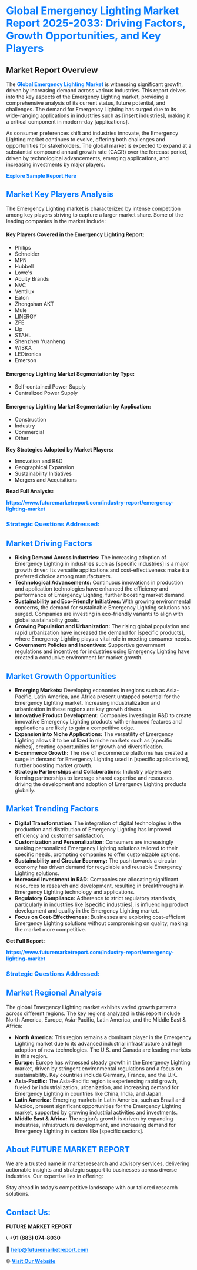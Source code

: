 <h1 style="color: #007BFF;">Global Emergency Lighting Market Report 2025-2033: Driving Factors, Growth Opportunities, and Key Players</h1>

<section id="overview">
<h2>Market Report Overview</h2>
<p>The <a href="https://www.futuremarketreport.com/industry-report/emergency-lighting-market" style="color: #007BFF; text-decoration: none;"><strong>Global Emergency Lighting Market</strong></a> is witnessing significant growth, driven by increasing demand across various industries. This report delves into the key aspects of the Emergency Lighting market, providing a comprehensive analysis of its current status, future potential, and challenges. The demand for Emergency Lighting has surged due to its wide-ranging applications in industries such as [insert industries], making it a critical component in modern-day [applications].</p>
<p>As consumer preferences shift and industries innovate, the Emergency Lighting market continues to evolve, offering both challenges and opportunities for stakeholders. The global market is expected to expand at a substantial compound annual growth rate (CAGR) over the forecast period, driven by technological advancements, emerging applications, and increasing investments by major players.</p>
</section>

<section id="overview">
<p><a href="https://www.futuremarketreport.com/request-sample/reportId=82058" style="color: #007BFF; text-decoration: none;"><strong>Explore Sample Report Here</strong></a></p>
</section>

<section id="key-players">
<h2 style="color: #007BFF;">Market Key Players Analysis</h2>
<p>The Emergency Lighting market is characterized by intense competition among key players striving to capture a larger market share. Some of the leading companies in the market include:</p>
<h4>Key Players Covered in the Emergency Lighting Report:</h4>
<ul><li>Philips</li><li>Schneider</li><li>MPN</li><li>Hubbell</li><li>Lowe&#039;s</li><li>Acuity Brands</li><li>NVC</li><li>Ventilux</li><li>Eaton</li><li>Zhongshan AKT</li><li>Mule</li><li>LINERGY</li><li>ZFE</li><li>Elp</li><li>STAHL</li><li>Shenzhen Yuanheng</li><li>WISKA</li><li>LEDtronics</li><li>Emerson</li></ul>
<h4>Emergency Lighting Market Segmentation by Type:</h4>
<ul><li>Self-contained Power Supply</li><li>Centralized Power Supply</li></ul>

<h4>Emergency Lighting Market Segmentation by Application:</h4>
<ul><li>Construction</li><li>Industry</li><li>Commercial</li><li>Other</li></ul>
<p><strong>Key Strategies Adopted by Market Players:</strong></p>
<ul>
<li>Innovation and R&D</li>
<li>Geographical Expansion</li>
<li>Sustainability Initiatives</li>
<li>Mergers and Acquisitions</li>
</ul>
</section>

<section>
<p><strong>Read Full Analysis: </strong></p><a href="https://www.futuremarketreport.com/industry-report/emergency-lighting-market" style="color: #007BFF; text-decoration: none;"><strong>https://www.futuremarketreport.com/industry-report/emergency-lighting-market</strong></a>
<h3 style="color: #007BFF;">Strategic Questions Addressed:</h3>
</section>

<section id="driving-factors">
<h2 style="color: #007BFF;">Market Driving Factors</h2>
<ul>
<li><strong>Rising Demand Across Industries:</strong> The increasing adoption of Emergency Lighting in industries such as [specific industries] is a major growth driver. Its versatile applications and cost-effectiveness make it a preferred choice among manufacturers.</li>
<li><strong>Technological Advancements:</strong> Continuous innovations in production and application technologies have enhanced the efficiency and performance of Emergency Lighting, further boosting market demand.</li>
<li><strong>Sustainability and Eco-Friendly Initiatives:</strong> With growing environmental concerns, the demand for sustainable Emergency Lighting solutions has surged. Companies are investing in eco-friendly variants to align with global sustainability goals.</li>
<li><strong>Growing Population and Urbanization:</strong> The rising global population and rapid urbanization have increased the demand for [specific products], where Emergency Lighting plays a vital role in meeting consumer needs.</li>
<li><strong>Government Policies and Incentives:</strong> Supportive government regulations and incentives for industries using Emergency Lighting have created a conducive environment for market growth.</li>
</ul>
</section>

<section id="growth-opportunities">
<h2 style="color: #007BFF;">Market Growth Opportunities</h2>
<ul>
<li><strong>Emerging Markets:</strong> Developing economies in regions such as Asia-Pacific, Latin America, and Africa present untapped potential for the Emergency Lighting market. Increasing industrialization and urbanization in these regions are key growth drivers.</li>
<li><strong>Innovative Product Development:</strong> Companies investing in R&D to create innovative Emergency Lighting products with enhanced features and applications are likely to gain a competitive edge.</li>
<li><strong>Expansion into Niche Applications:</strong> The versatility of Emergency Lighting allows it to be utilized in niche markets such as [specific niches], creating opportunities for growth and diversification.</li>
<li><strong>E-commerce Growth:</strong> The rise of e-commerce platforms has created a surge in demand for Emergency Lighting used in [specific applications], further boosting market growth.</li>
<li><strong>Strategic Partnerships and Collaborations:</strong> Industry players are forming partnerships to leverage shared expertise and resources, driving the development and adoption of Emergency Lighting products globally.</li>
</ul>
</section>

<section id="trending-factors">
<h2 style="color: #007BFF;">Market Trending Factors</h2>
<ul>
<li><strong>Digital Transformation:</strong> The integration of digital technologies in the production and distribution of Emergency Lighting has improved efficiency and customer satisfaction.</li>
<li><strong>Customization and Personalization:</strong> Consumers are increasingly seeking personalized Emergency Lighting solutions tailored to their specific needs, prompting companies to offer customizable options.</li>
<li><strong>Sustainability and Circular Economy:</strong> The push towards a circular economy has driven demand for recyclable and reusable Emergency Lighting solutions.</li>
<li><strong>Increased Investment in R&D:</strong> Companies are allocating significant resources to research and development, resulting in breakthroughs in Emergency Lighting technology and applications.</li>
<li><strong>Regulatory Compliance:</strong> Adherence to strict regulatory standards, particularly in industries like [specific industries], is influencing product development and quality in the Emergency Lighting market.</li>
<li><strong>Focus on Cost-Effectiveness:</strong> Businesses are exploring cost-efficient Emergency Lighting solutions without compromising on quality, making the market more competitive.</li>
</ul>
</section>

<section>
<p><strong>Get Full Report: </strong></p><a href="https://www.futuremarketreport.com/industry-report/emergency-lighting-market" style="color: #007BFF; text-decoration: none;"><strong>https://www.futuremarketreport.com/industry-report/emergency-lighting-market</strong></a>
<h3 style="color: #007BFF;">Strategic Questions Addressed:</h3>
</section>


<section id="regional-analysis">
<h2 style="color: #007BFF;">Market Regional Analysis</h2>
<p>The global Emergency Lighting market exhibits varied growth patterns across different regions. The key regions analyzed in this report include North America, Europe, Asia-Pacific, Latin America, and the Middle East & Africa:</p>
<ul>
<li><strong>North America:</strong> This region remains a dominant player in the Emergency Lighting market due to its advanced industrial infrastructure and high adoption of new technologies. The U.S. and Canada are leading markets in this region.</li>
<li><strong>Europe:</strong> Europe has witnessed steady growth in the Emergency Lighting market, driven by stringent environmental regulations and a focus on sustainability. Key countries include Germany, France, and the U.K.</li>
<li><strong>Asia-Pacific:</strong> The Asia-Pacific region is experiencing rapid growth, fueled by industrialization, urbanization, and increasing demand for Emergency Lighting in countries like China, India, and Japan.</li>
<li><strong>Latin America:</strong> Emerging markets in Latin America, such as Brazil and Mexico, present significant opportunities for the Emergency Lighting market, supported by growing industrial activities and investments.</li>
<li><strong>Middle East & Africa:</strong> The region’s growth is driven by expanding industries, infrastructure development, and increasing demand for Emergency Lighting in sectors like [specific sectors].</li>
</ul>
</section>

<footer>
<h2 style="color: #007BFF;">About FUTURE MARKET REPORT</h2>
<p>We are a trusted name in market research and advisory services, delivering actionable insights and strategic support to businesses across diverse industries. Our expertise lies in offering:</p>

<p>Stay ahead in today’s competitive landscape with our tailored research solutions.</p>

<h2 style="color: #007BFF;">Contact Us:</h2>
<p><strong>FUTURE MARKET REPORT</strong></p>
<p>📞 <strong>+91 (883) 074-8030</strong></p>
<p>📧 <strong><a href="mailto:help@futuremarketreport.com" style="color: #007BFF;">help@futuremarketreport.com</a></strong></p>
<p>🌐 <strong><a href="https://www.futuremarketreport.com/" style="color: #007BFF;">Visit Our Website</a></strong></p>
</footer>